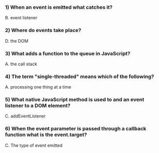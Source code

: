 ### 1) When an event is emitted what catches it?
B. event listener

### 2) Where do events take place?
D. the DOM

### 3) What adds a function to the queue in JavaScript?
A. the call stack

### 4) The term "single-threaded" means which of the following?
A. processing one thing at a time

### 5) What native JavaScript method is used to and an event listener to a DOM element?
C. addEventListener

### 6) When the event parameter is passed through a callback function what is the event.target?
C. The type of event emitted
